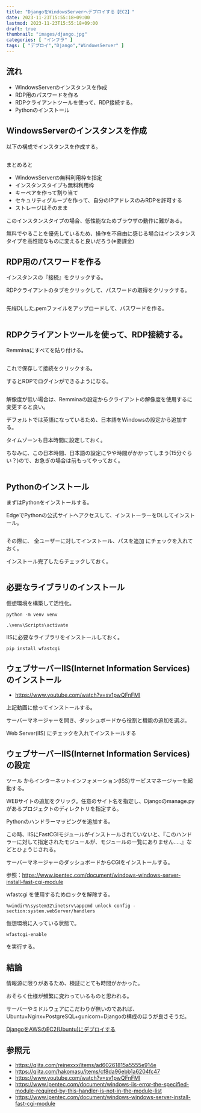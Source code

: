 ```yaml
---
title: "DjangoをWindowsServerへデプロイする【EC2】"
date: 2023-11-23T15:55:18+09:00
lastmod: 2023-11-23T15:55:18+09:00
draft: true
thumbnail: "images/django.jpg"
categories: [ "インフラ" ]
tags: [ "デプロイ","Django","WindowsServer" ]
---
```


## 流れ

- WindowsServerのインスタンスを作成
- RDP用のパスワードを作る
- RDPクライアントツールを使って、RDP接続する。
- Pythonのインストール


## WindowsServerのインスタンスを作成


以下の構成でインスタンスを作成する。

<div class="img-center"><img src="/images/Screenshot from 2023-11-22 15-02-59.png" alt=""></div>
<div class="img-center"><img src="/images/Screenshot from 2023-11-22 15-05-12.png" alt=""></div>

まとめると

- WindowsServerの無料利用枠を指定
- インスタンスタイプも無料利用枠
- キーペアを作って割り当て
- セキュリティグループを作って、自分のIPアドレスのみRDPを許可する
- ストレージはそのまま

このインスタンスタイプの場合、低性能なためブラウザの動作に難がある。


無料でやることを優先しているため、操作を不自由に感じる場合はインスタンスタイプを高性能なものに変えると良いだろう(※要課金)


## RDP用のパスワードを作る

インスタンスの『接続』をクリックする。

RDPクライアントのタブをクリックして、パスワードの取得をクリックする。

<div class="img-center"><img src="/images/Screenshot from 2023-11-22 15-08-48.png" alt=""></div>

先程DLした.pemファイルをアップロードして、パスワードを作る。

<div class="img-center"><img src="/images/Screenshot from 2023-11-22 15-09-49.png" alt=""></div>

## RDPクライアントツールを使って、RDP接続する。

Remminaにすべてを貼り付ける。

<div class="img-center"><img src="/images/Screenshot from 2023-11-22 15-12-07.png" alt=""></div>

これで保存して接続をクリックする。

するとRDPでログインができるようになる。

<div class="img-center"><img src="/images/Screenshot from 2023-11-22 15-13-47.png" alt=""></div>

解像度が低い場合は、Remminaの設定からクライアントの解像度を使用するに変更すると良い。

デフォルトでは英語になっているため、日本語をWindowsの設定から追加する。

タイムゾーンも日本時間に設定しておく。

ちなみに、この日本時間、日本語の設定にやや時間がかかってしまう(15分ぐらい？)ので、お急ぎの場合は前もってやっておく。

<div class="img-center"><img src="/images/Screenshot from 2023-11-22 15-27-14.png" alt=""></div>


## Pythonのインストール

まずはPythonをインストールする。

EdgeでPythonの公式サイトへアクセスして、インストーラーをDLしてインストール。

<div class="img-center"><img src="/images/Screenshot from 2023-11-22 15-47-34.png" alt=""></div>

その際に、 全ユーザーに対してインストール、パスを追加 にチェックを入れておく。

インストール完了したらチェックしておく。

<div class="img-center"><img src="/images/Screenshot from 2023-11-22 15-40-23.png" alt=""></div>



## 必要なライブラリのインストール

仮想環境を構築して活性化。

```
python -m venv venv

.\venv\Scripts\activate
```

IISに必要なライブラリをインストールしておく。

```
pip install wfastcgi
```


## ウェブサーバーIIS(Internet Information Services)のインストール

- https://www.youtube.com/watch?v=sv1pwQFnFMI

上記動画に倣ってインストールする。

サーバーマネージャーを開き、ダッシュボードから役割と機能の追加を選ぶ。

Web Server(IIS) にチェックを入れてインストールする


## ウェブサーバーIIS(Internet Information Services)の設定

ツール からインターネットインフォメーション(ISS)サービスマネージャーを起動する。

WEBサイトの追加をクリック。任意のサイト名を指定し、Djangoのmanage.pyがあるプロジェクトのディレクトリを指定する。



Pythonのハンドラーマッピングを追加する。




この時、IISにFastCGIモジュールがインストールされていないと、『このハンドラーに対して指定されたモジュールが、モジュールの一覧にありません.....』などとひょうじされる。

サーバーマネージャーのダッシュボードからCGIをインストールする。

参照：https://www.ipentec.com/document/windows-windows-server-install-fast-cgi-module




wfastcgi を使用するためロックを解除する。

```
%windir%\system32\inetsrv\appcmd unlock config -section:system.webServer/handlers
```

仮想環境に入っている状態で。

```
wfastcgi-enable
```

を実行する。


## 結論

情報源に限りがあるため、検証にとても時間がかかった。

おそらく仕様が頻繁に変わっているものと思われる。

サーバーやミドルウェアにこだわりが無いのであれば、Ubuntu+Nginx+PostgreSQL+gunicorn+Djangoの構成のほうが良さそうだ。

[DjangoをAWSのEC2(Ubuntu)にデプロイする](/post/django-deploy-ec2/)


## 参照元

- https://qiita.com/reinexxx/items/ad60261815a5555e914e
- https://qiita.com/hakomasu/items/cf8da96ebb1a6204fc47
- https://www.youtube.com/watch?v=sv1pwQFnFMI
- https://www.ipentec.com/document/windows-iis-error-the-specified-module-required-by-this-handler-is-not-in-the-module-list
- https://www.ipentec.com/document/windows-windows-server-install-fast-cgi-module



<div class="img-center"><img src="" alt=""></div>
<div class="img-center"><img src="" alt=""></div>
<div class="img-center"><img src="" alt=""></div>
<div class="img-center"><img src="" alt=""></div>
<div class="img-center"><img src="" alt=""></div>

